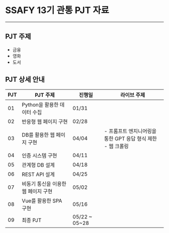 # SSAFY 13기 관통 PJT 자료


---


## PJT 주제
- 금융 
- 영화 
- 도서 



## PJT 상세 안내

| PJT | PJT 주제        | 진행일 | 라이브 주제 |
| ------ | --------------- | ------ | ------ |
| 01 | Python을 활용한 데이터 수집 | 01/31 |  |
| 02 | 반응형 웹 페이지 구현 | 02/28 |  |
| 03 | DB를 활용한 웹 페이지 구현 | 04/04 | - 프롬프트 엔지니어링을 통한 GPT 응답 형식 제한<br />- 웹 크롤링 |
| 04 | 인증 시스템 구현                            | 04/11 |  |
| 05 | 관계형 DB 설계 | 04/18 |  |
| 06 | REST API 설계 | 04/25 |  |
| 07 | 비동기 통신을 이용한 웹 페이지 구현 | 05/02 |  |
| 08 | Vue를 활용한 SPA 구현 | 05/16 |  |
| 09 | 최종 PJT | 05/22 ~ 05~28 |  |
